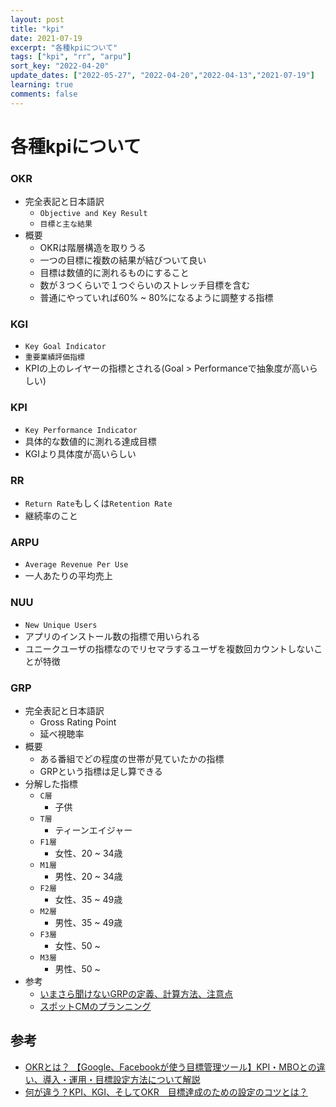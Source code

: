 ```yaml
---
layout: post
title: "kpi"
date: 2021-07-19
excerpt: "各種kpiについて"
tags: ["kpi", "rr", "arpu"]
sort_key: "2022-04-20"
update_dates: ["2022-05-27", "2022-04-20","2022-04-13","2021-07-19"]
learning: true
comments: false
---
```


# 各種kpiについて

### OKR
 - 完全表記と日本語訳
   - `Objective and Key Result`
   - `目標と主な結果`
 - 概要
   - OKRは階層構造を取りうる
   - 一つの目標に複数の結果が結びついて良い
   - 目標は数値的に測れるものにすること
   - 数が３つくらいで１つぐらいのストレッチ目標を含む
   - 普通にやっていれば60% ~ 80%になるように調整する指標

### KGI
 - `Key Goal Indicator`
 - `重要業績評価指標`
 - KPIの上のレイヤーの指標とされる(Goal > Performanceで抽象度が高いらしい)

### KPI
 - `Key Performance Indicator`
 - 具体的な数値的に測れる達成目標 
 - KGIより具体度が高いらしい

### RR
 - `Return Rate`もしくは`Retention Rate`
 - 継続率のこと

### ARPU
 - `Average Revenue Per Use`
 - 一人あたりの平均売上

### NUU
 - `New Unique Users`
 - アプリのインストール数の指標で用いられる
 - ユニークユーザの指標なのでリセマラするユーザを複数回カウントしないことが特徴

### GRP
 - 完全表記と日本語訳
   - Gross Rating Point
   - 延べ視聴率
 - 概要
   - ある番組でどの程度の世帯が見ていたかの指標
   - GRPという指標は足し算できる
 - 分解した指標
   - `C層`
     - 子供
   - `T層`
     - ティーンエイジャー
   - `F1層`
     - 女性、20 ~ 34歳
   - `M1層`
     - 男性、20 ~ 34歳
   - `F2層`
     - 女性、35 ~ 49歳
   - `M2層`
     - 男性、35 ~ 49歳
   - `F3層`
     - 女性、50 ~
   - `M3層`
     - 男性、50 ~
 - 参考
   - [いまさら聞けないGRPの定義、計算方法、注意点](https://magellan.xica.net/column/grp-101/)
   - [スポットCMのプランニング](https://www.television-ad.com/planning/)
  

## 参考
 - [OKRとは？ 【Google、Facebookが使う目標管理ツール】KPI・MBOとの違い、導入・運用・目標設定方法について解説](https://www.kaonavi.jp/dictionary/okr/)
 - [何が違う？KPI、KGI、そしてOKR　目標達成のための設定のコツとは？](https://data.wingarc.com/what-is-kpi-kgi-3956)
